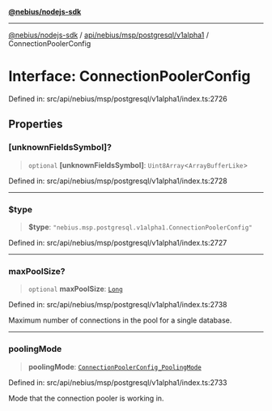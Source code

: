 [**@nebius/nodejs-sdk**](../../../../../../README.md)

***

[@nebius/nodejs-sdk](../../../../../../README.md) / [api/nebius/msp/postgresql/v1alpha1](../README.md) / ConnectionPoolerConfig

# Interface: ConnectionPoolerConfig

Defined in: src/api/nebius/msp/postgresql/v1alpha1/index.ts:2726

## Properties

### \[unknownFieldsSymbol\]?

> `optional` **\[unknownFieldsSymbol\]**: `Uint8Array`\<`ArrayBufferLike`\>

Defined in: src/api/nebius/msp/postgresql/v1alpha1/index.ts:2728

***

### $type

> **$type**: `"nebius.msp.postgresql.v1alpha1.ConnectionPoolerConfig"`

Defined in: src/api/nebius/msp/postgresql/v1alpha1/index.ts:2727

***

### maxPoolSize?

> `optional` **maxPoolSize**: [`Long`](../../../../../../runtime/protos/core/classes/Long.md)

Defined in: src/api/nebius/msp/postgresql/v1alpha1/index.ts:2738

Maximum number of connections in the pool for a single database.

***

### poolingMode

> **poolingMode**: [`ConnectionPoolerConfig_PoolingMode`](../type-aliases/ConnectionPoolerConfig_PoolingMode.md)

Defined in: src/api/nebius/msp/postgresql/v1alpha1/index.ts:2733

Mode that the connection pooler is working in.

